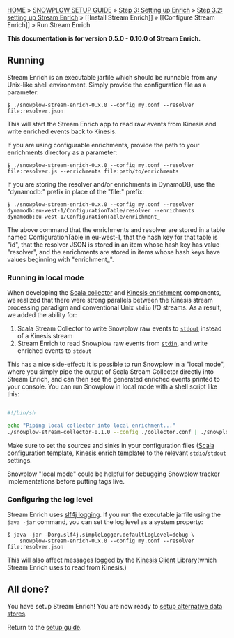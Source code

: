 <a name="top" />

[HOME](Home) » [SNOWPLOW SETUP GUIDE](Setting-up-Snowplow) » [Step 3: Setting up Enrich](Setting-up-enrich) » [Step 3.2: setting up Stream Enrich](setting-up-stream-enrich) » [[Install Stream Enrich]] » [[Configure Stream Enrich]] » Run Stream Enrich

**This documentation is for version 0.5.0 - 0.10.0 of Stream Enrich.**

## Running

Stream Enrich is an executable jarfile which should be runnable from any Unix-like shell environment. Simply provide the configuration file as a parameter:

    $ ./snowplow-stream-enrich-0.x.0 --config my.conf --resolver file:resolver.json

This will start the Stream Enrich app to read raw events from Kinesis and write enriched events back to Kinesis.

If you are using configurable enrichments, provide the path to your enrichments directory as a parameter:

    $ ./snowplow-stream-enrich-0.x.0 --config my.conf --resolver file:resolver.js --enrichments file:path/to/enrichments

If you are storing the resolver and/or enrichments in DynamoDB, use the "dynamodb:" prefix in place of the "file:" prefix:

    $ ./snowplow-stream-enrich-0.x.0 --config my.conf --resolver dynamodb:eu-west-1/ConfigurationTable/resolver --enrichments dynamodb:eu-west-1/ConfigurationTable/enrichment_

The above command that the enrichments and resolver are stored in a table named ConfigurationTable in eu-west-1, that the hash key for that table is "id", that the resolver JSON is stored in an item whose hash key has value "resolver", and the enrichments are stored in items whose hash keys have values beginning with "enrichment_".

### Running in local mode

When developing the [Scala collector](Setting-up-the-Scala-Stream-Collector) and [Kinesis enrichment](setting-up-stream-enrich) components, we realized that there were strong parallels between the Kinesis stream processing paradigm and conventional Unix `stdio` I/O streams. As a result, we added the ability for:

1. Scala Stream Collector to write Snowplow raw events to [`stdout`][scala-out] instead of a Kinesis stream
2. Stream Enrich to read Snowplow raw events from [`stdin`][kinesis-in], and write enriched events to `stdout`

This has a nice side-effect: it is possible to run Snowplow in a "local mode", where you simply pipe the output of Scala Stream Collector directly into Stream Enrich, and can then see the generated enriched events printed to your console. You can run Snowplow in local mode with a shell script like this:

```sh

#!/bin/sh

echo "Piping local collector into local enrichment..."
./snowplow-stream-collector-0.1.0 --config ./collector.conf | ./snowplow-kinesis-enrich-0.1.0 --config ./enrich.conf

```

Make sure to set the sources and sinks in your configuration files ([Scala configuration template][scala-template], [Kinesis enrich template][kinesis-template]) to the relevant `stdio`/`stdout` settings.

Snowplow "local mode" could be helpful for debugging Snowplow tracker implementations before putting tags live.

### Configuring the log level

Stream Enrich uses [slf4j logging][logging]. If you run the executable jarfile using the `java -jar` command, you can set the log level as a system property:

    $ java -jar -Dorg.slf4j.simpleLogger.defaultLogLevel=debug \
        snowplow-stream-enrich-0.x.0 --config my.conf --resolver file:resolver.json

This will also affect messages logged by the [Kinesis Client Library][kcl](which Stream Enrich uses to read from Kinesis.)

## All done?

You have setup Stream Enrich! You are now ready to [setup alternative data stores](Setting-up-alternative-data-stores).

Return to the [setup guide](Setting-up-Snowplow).

[logging]: http://www.slf4j.org/api/org/slf4j/impl/SimpleLogger.html
[kcl]: https://github.com/awslabs/amazon-kinesis-client

[scala-out]: https://github.com/snowplow/snowplow/wiki/Configure-the-Scala-Stream-Collector#2-sinks
[scala-template]: https://github.com/snowplow/snowplow/wiki/Configure-the-Scala-Stream-Collector#template
[kinesis-in]: https://github.com/snowplow/snowplow/wiki/Configure-Scala-Kinesis-Enrich#source
[kinesis-template]: https://github.com/snowplow/snowplow/wiki/Configure-Scala-Kinesis-Enrich#template
